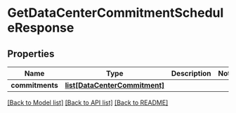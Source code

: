 # GetDataCenterCommitmentScheduleResponse

## Properties
Name | Type | Description | Notes
------------ | ------------- | ------------- | -------------
**commitments** | [**list[DataCenterCommitment]**](DataCenterCommitment.md) |  | 

[[Back to Model list]](../README.md#documentation-for-models) [[Back to API list]](../README.md#documentation-for-api-endpoints) [[Back to README]](../README.md)


